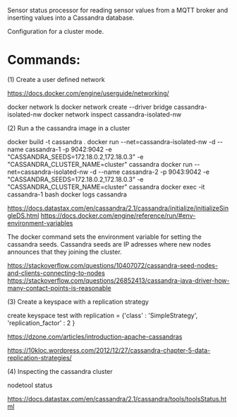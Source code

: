 Sensor status processor for reading sensor values from a MQTT broker and inserting values into a Cassandra database.

Configuration for a cluster mode.

Commands:
=========

(1) Create a user defined network

https://docs.docker.com/engine/userguide/networking/

docker network ls
docker network create --driver bridge cassandra-isolated-nw
docker network inspect cassandra-isolated-nw

(2) Run a the cassandra image in a cluster

docker build -t cassandra .
docker run --net=cassandra-isolated-nw -d --name cassandra-1 -p 9042:9042 -e "CASSANDRA_SEEDS=172.18.0.2,172.18.0.3" -e "CASSANDRA_CLUSTER_NAME=cluster" cassandra
docker run --net=cassandra-isolated-nw -d --name cassandra-2 -p 9043:9042 -e "CASSANDRA_SEEDS=172.18.0.2,172.18.0.3" -e "CASSANDRA_CLUSTER_NAME=cluster" cassandra
docker exec -it cassandra-1 bash
docker logs cassandra

https://docs.datastax.com/en/cassandra/2.1/cassandra/initialize/initializeSingleDS.html
https://docs.docker.com/engine/reference/run/#env-environment-variables

The docker command sets the environment variable for setting the cassandra seeds. Cassandra seeds are IP adresses where new nodes announces that they joining the cluster.

https://stackoverflow.com/questions/10407072/cassandra-seed-nodes-and-clients-connecting-to-nodes
https://stackoverflow.com/questions/26852413/cassandra-java-driver-how-many-contact-points-is-reasonable

(3) Create a keyspace with a replication strategy

create keyspace test with replication = {'class' : 'SimpleStrategy', 'replication_factor' : 2 }

https://dzone.com/articles/introduction-apache-cassandras

https://10kloc.wordpress.com/2012/12/27/cassandra-chapter-5-data-replication-strategies/

(4) Inspecting the cassandra cluster

nodetool status

https://docs.datastax.com/en/cassandra/2.1/cassandra/tools/toolsStatus.html


